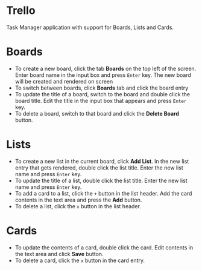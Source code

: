 Trello
======

Task Manager application with support for Boards, Lists and Cards.

Boards
======
- To create a new board, click the tab **Boards** on the top left of the screen. Enter board name in the input box and press `Enter` key. The new board will be created and rendered on screen
- To switch between boards, click **Boards** tab and click the board entry
- To update the title of a board, switch to the board and double click the board title. Edit the title in the input box that appears and press `Enter` key.
- To delete a board, switch to that board and click the **Delete Board** button.

Lists
=====
- To create a new list in the current board, click **Add List**. In the new list entry that gets rendered, double click the list title. Enter the new list name and press `Enter` key.
- To update the title of a list, double click the list title. Enter the new list name and press `Enter` key.
- To add a card to a list, click the `+` button in the list header. Add the card contents in the text area and press the **Add** button.
- To delete a list, click the `x` button in the list header.

Cards
=====
- To update the contents of a card, double click the card. Edit contents in the text area and click **Save** button.
- To delete a card, click the `x` button in the card entry.
